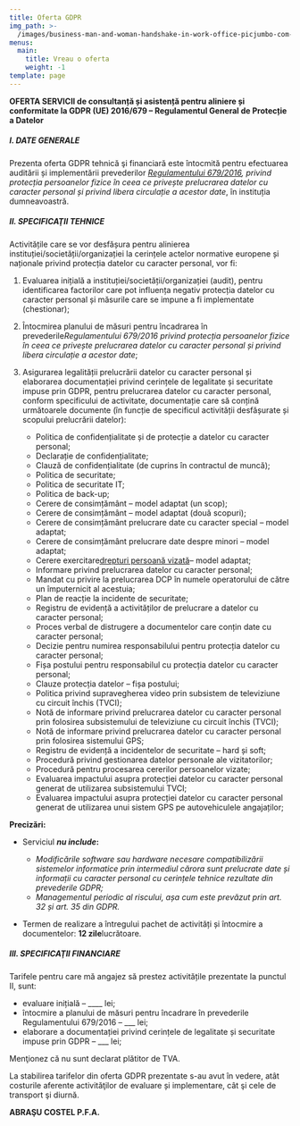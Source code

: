 ```yaml
---
title: Oferta GDPR
img_path: >-
  /images/business-man-and-woman-handshake-in-work-office-picjumbo-com-1045x696.jpg
menus:
  main:
    title: Vreau o oferta
    weight: -1
template: page
---
```



**OFERTA SERVICII de consultanță și asistență pentru aliniere și conformitate la GDPR (UE) 2016/679 – Regulamentul General de Protecție a Datelor**

##### **I. DATE GENERALE**

Prezenta oferta GDPR tehnică şi financiară este întocmită pentru efectuarea auditării și implementării prevederilor *[Regulamentului 679/2016](https://www.dataprotection.ro/servlet/ViewDocument?id=1262), privind protecția persoanelor fizice în ceea ce privește prelucrarea datelor cu caracter personal și privind libera circulație a acestor date*, în instituția dumneavoastră.

##### **II. SPECIFICAŢII TEHNICE**

Activitățile care se vor desfășura pentru alinierea instituției/societății/organizației la cerințele actelor normative europene și naționale privind protecția datelor cu caracter personal, vor fi:

1. Evaluarea inițială a instituției/societății/organizației (audit), pentru identificarea factorilor care pot influența negativ protecția datelor cu caracter personal și măsurile care se impune a fi implementate (chestionar);
2. Întocmirea planului de măsuri pentru încadrarea în prevederile*Regulamentului 679/2016 privind protecția persoanelor fizice în ceea ce privește prelucrarea datelor cu caracter personal și privind libera circulație a acestor date*;
3. Asigurarea legalității prelucrării datelor cu caracter personal și elaborarea documentației privind cerințele de legalitate și securitate impuse prin GDPR, pentru prelucrarea datelor cu caracter personal, conform specificului de activitate, documentație care să conțină următoarele documente (în funcție de specificul activității desfășurate și scopului prelucrării datelor):

   * Politica de confidențialitate și de protecție a datelor cu caracter personal;
   * Declarație de confidențialitate;
   * Clauză de confidențialitate (de cuprins în contractul de muncă);
   * Politica de securitate;
   * Politica de securitate IT;
   * Politica de back-up;
   * Cerere de consimțământ – model adaptat (un scop);
   * Cerere de consimțământ – model adaptat (două scopuri);
   * Cerere de consimțământ prelucrare date cu caracter special – model adaptat;
   * Cerere de consimțământ prelucrare date despre minori – model adaptat;
   * Cerere exercitare[drepturi persoană vizată](https://analizariscbraila.ro/drepturile-persoanei-vizate/)– model adaptat;
   * Informare privind prelucrarea datelor cu caracter personal;
   * Mandat cu privire la prelucrarea DCP în numele operatorului de către un împuternicit al acestuia;
   * Plan de reacție la incidente de securitate;
   * Registru de evidență a activităților de prelucrare a datelor cu caracter personal;
   * Proces verbal de distrugere a documentelor care conțin date cu caracter personal;
   * Decizie pentru numirea responsabilului pentru protecția datelor cu caracter personal;
   * Fișa postului pentru responsabilul cu protecția datelor cu caracter personal;
   * Clauze protecția datelor – fișa postului;
   * Politica privind supravegherea video prin subsistem de televiziune cu circuit închis (TVCI);
   * Notă de informare privind prelucrarea datelor cu caracter personal prin folosirea subsistemului de televiziune cu circuit închis (TVCI);
   * Notă de informare privind prelucrarea datelor cu caracter personal prin folosirea sistemului GPS;
   * Registru de evidență a incidentelor de securitate – hard și soft;
   * Procedură privind gestionarea datelor personale ale vizitatorilor;
   * Procedură pentru procesarea cererilor persoanelor vizate;
   * Evaluarea impactului asupra protecției datelor cu caracter personal generat de utilizarea subsistemului TVCI;
   * Evaluarea impactului asupra protecției datelor cu caracter personal generat de utilizarea unui sistem GPS pe autovehiculele angajaților;

**Precizări:**

* Serviciul ***nu include*:**

  * *Modificările software sau hardware necesare compatibilizării sistemelor informatice prin intermediul cărora sunt prelucrate date și informații cu caracter personal cu cerințele tehnice rezultate din prevederile GDPR;*
  * *Managementul periodic al riscului, așa cum este prevăzut prin art. 32 și art. 35 din GDPR.*
* Termen de realizare a întregului pachet de activități și întocmire a documentelor: **12 zile**lucrătoare.

##### **III. SPECIFICAŢII FINANCIARE**

Tarifele pentru care mă angajez să prestez activitățile prezentate la punctul II, sunt:

* evaluare inițială – \_\_\_\_ lei;
* întocmire a planului de măsuri pentru încadrare în prevederile Regulamentului 679/2016 – ___ lei;
* elaborare a documentației privind cerințele de legalitate și securitate impuse prin GDPR – ___ lei;

Menţionez că nu sunt declarat plătitor de TVA.

La stabilirea tarifelor din oferta GDPR prezentate s-au avut în vedere, atât costurile aferente activităţilor de evaluare și implementare, cât şi cele de transport şi diurnă.

**ABRAŞU COSTEL P.F.A.**